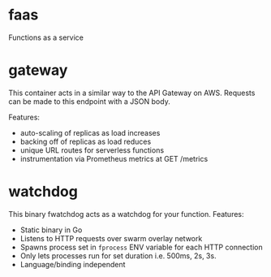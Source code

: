 # faas
Functions as a service

gateway
=======

This container acts in a similar way to the API Gateway on AWS. Requests can be made to this endpoint with a JSON body.

Features:

* auto-scaling of replicas as load increases
* backing off of replicas as load reduces
* unique URL routes for serverless functions
* instrumentation via Prometheus metrics at GET /metrics

watchdog
========

This binary fwatchdog acts as a watchdog for your function. Features:

* Static binary in Go
* Listens to HTTP requests over swarm overlay network
* Spawns process set in `fprocess` ENV variable for each HTTP connection
* Only lets processes run for set duration i.e. 500ms, 2s, 3s.
* Language/binding independent

